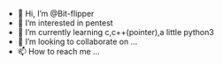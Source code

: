 - 👋 Hi, I’m @Bit-flipper
- 👀 I’m interested in pentest
- 🌱 I’m currently learning c,c++(pointer),a little python3
- 💞️ I’m looking to collaborate on ...
- 📫 How to reach me ...

<!---
Bit-flipper/Bit-flipper is a ✨ special ✨ repository because its `README.md` (this file) appears on your GitHub profile.
You can click the Preview link to take a look at your changes.
--->
